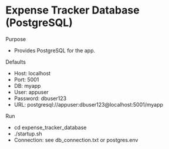 # Expense Tracker Database (PostgreSQL)

Purpose
- Provides PostgreSQL for the app.

Defaults
- Host: localhost
- Port: 5001
- DB: myapp
- User: appuser
- Password: dbuser123
- URL: postgresql://appuser:dbuser123@localhost:5001/myapp

Run
- cd expense_tracker_database
- ./startup.sh
- Connection: see db_connection.txt or postgres.env
